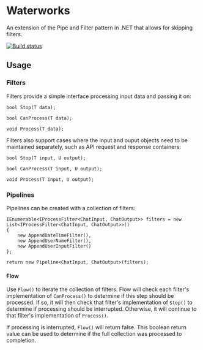 # Waterworks

An extension of the Pipe and Filter pattern in .NET that allows for skipping filters.

[![Build status](https://ci.appveyor.com/api/projects/status/j9dc9ikhw6w5r2h7/branch/master?svg=true)](https://ci.appveyor.com/project/AnthonyNeace/waterworks)

## Usage

### Filters

Filters provide a simple interface processing input data and passing it on:

    bool Stop(T data);

    bool CanProcess(T data);

    void Process(T data);

Filters also support cases where the input and ouput objects need to be maintained separately, such as API request and response containers:

    bool Stop(T input, U output);

    bool CanProcess(T input, U output);

    void Process(T input, U output);

### Pipelines

Pipelines can be created with a collection of filters:

    IEnumerable<IProcessFilter<ChatInput, ChatOutput>> filters = new List<IProcessFilter<ChatInput, ChatOutput>>()
    {
        new AppendDateTimeFilter(),
        new AppendUserNameFilter(),
        new AppendUserInputFilter()
    };

    return new Pipeline<ChatInput, ChatOutput>(filters);
    
#### Flow

Use `Flow()` to iterate the collection of filters. Flow will check each filter's implementation of `CanProcess()` to determine if this step should be processed.  If so, it will then check that filter's implementation of `Stop()` to determine if processing should be interrupted.  Otherwise, it will continue to that filter's implementation of `Process()`.

If processing is interrupted, `Flow()` will return false. This boolean return value can be used to determine if the full collection was processed to completion.
